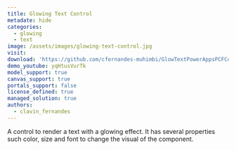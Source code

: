 ```yaml
---
title: Glowing Text Control
metadate: hide
categories:
  - glowing
  - text
image: /assets/images/glowing-text-control.jpg
visit: 
download: 'https://github.com/cfernandes-muhimbi/GlowTextPowerAppsPCFControls'
demo_youtube: yqHtusVurTk
model_support: true
canvas_support: true
portals_support: false
license_defined: true
managed_solution: true
authors:
  - clavin_fernandes
---
```

A control to render a text with a glowing effect. It has several properties such color, size and font to change the visual of the component.
